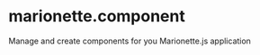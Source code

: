marionette.component
====================

Manage and create components for you Marionette.js application
